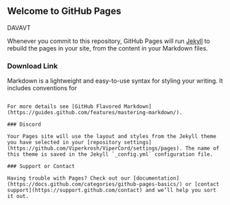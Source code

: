 ## Welcome to GitHub Pages

DAVAVT

Whenever you commit to this repository, GitHub Pages will run [Jekyll](https://jekyllrb.com/) to rebuild the pages in your site, from the content in your Markdown files.

### Download Link

Markdown is a lightweight and easy-to-use syntax for styling your writing. It includes conventions for

``` Download Link

For more details see [GitHub Flavored Markdown](https://guides.github.com/features/mastering-markdown/).

### Discord

Your Pages site will use the layout and styles from the Jekyll theme you have selected in your [repository settings](https://github.com/Viperkrosh/ViperCord/settings/pages). The name of this theme is saved in the Jekyll `_config.yml` configuration file.

### Support or Contact

Having trouble with Pages? Check out our [documentation](https://docs.github.com/categories/github-pages-basics/) or [contact support](https://support.github.com/contact) and we’ll help you sort it out.
